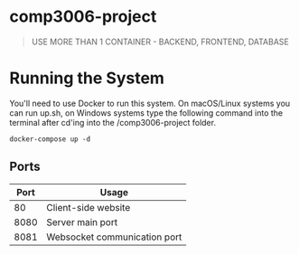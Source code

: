 # comp3006-project
> USE MORE THAN 1 CONTAINER - BACKEND, FRONTEND, DATABASE

# Running the System
You'll need to use Docker to run this system.
On macOS/Linux systems you can run up.sh, on Windows systems type the following command into the terminal after cd'ing into the /comp3006-project folder.

`docker-compose up -d`

## Ports
| Port | Usage                        |
|------|------------------------------|
| 80   | Client-side website          |
| 8080 | Server main port             |
| 8081 | Websocket communication port |